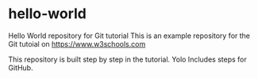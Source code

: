 # hello-world
Hello World repository for Git tutorial
This is an example repository for the Git tutoial on https://www.w3schools.com

This repository is built step by step in the tutorial. 
Yolo
Includes steps for GitHub.
